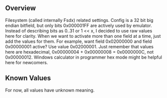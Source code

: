 ## Overview
Filesystem (called internally Fsdx) related settings. Config is a 32 bit big endian bitfield, but only bits 0x000001FF are actively used by emulator. Instead of describing bits as 0..31 or 1 << x, I decided to use raw values here for clarity.
When we want to activate more than one field at a time, just add the values for them. For example, want field 0x02000000 and field 0x00000001 active? Use value 0x02000001. Just remember that values here are hexadecimal, 0x00000004 + 0x00000008 = 0x0000000C, not 0x00000012. Windows calculator in programmer hex mode might be helpful here for newcomers.

## Known Values
For now, all values have unknown meaning. 

